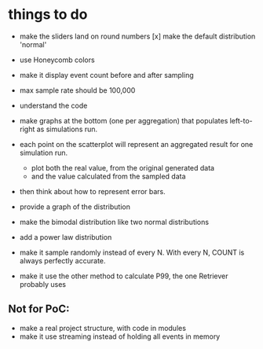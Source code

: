 # things to do

- make the sliders land on round numbers
  [x] make the default distribution 'normal'
- use Honeycomb colors
- make it display event count before and after sampling
- max sample rate should be 100,000

- understand the code

- make graphs at the bottom (one per aggregation) that populates left-to-right as simulations run.
- each point on the scatterplot will represent an aggregated result for one simulation run.
  - plot both the real value, from the original generated data
  - and the value calculated from the sampled data
- then think about how to represent error bars.

- provide a graph of the distribution
- make the bimodal distribution like two normal distributions
- add a power law distribution
- make it sample randomly instead of every N. With every N, COUNT is always perfectly accurate.
- make it use the other method to calculate P99, the one Retriever probably uses

## Not for PoC:

- make a real project structure, with code in modules
- make it use streaming instead of holding all events in memory
